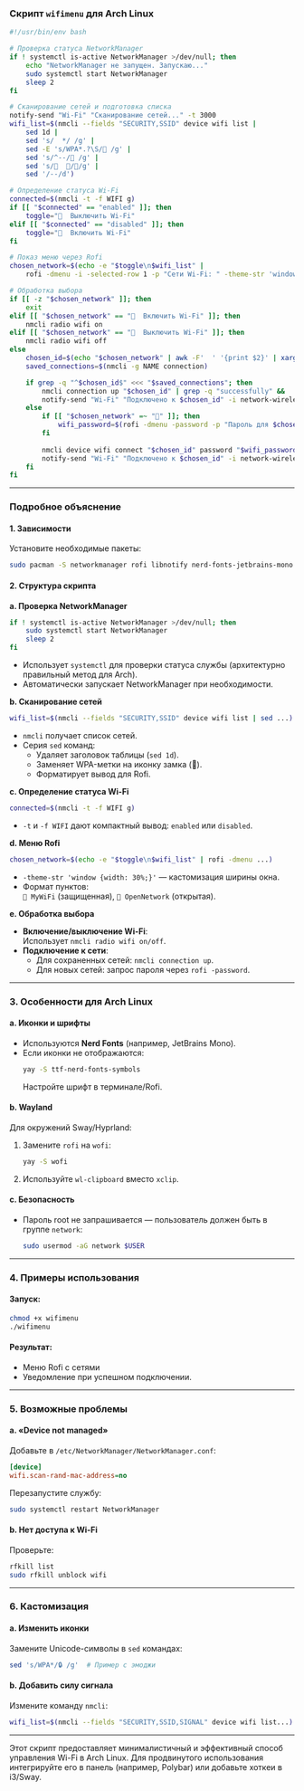### Скрипт `wifimenu` для Arch Linux

```bash
#!/usr/bin/env bash

# Проверка статуса NetworkManager
if ! systemctl is-active NetworkManager >/dev/null; then
    echo "NetworkManager не запущен. Запускаю..."
    sudo systemctl start NetworkManager
    sleep 2
fi

# Сканирование сетей и подготовка списка
notify-send "Wi-Fi" "Сканирование сетей..." -t 3000
wifi_list=$(nmcli --fields "SECURITY,SSID" device wifi list | 
    sed 1d | 
    sed 's/  */ /g' | 
    sed -E 's/WPA*.?\S/ /g' | 
    sed 's/^--/ /g' | 
    sed 's/  //g' | 
    sed '/--/d')

# Определение статуса Wi-Fi
connected=$(nmcli -t -f WIFI g)
if [[ "$connected" == "enabled" ]]; then
    toggle="󱛅  Выключить Wi-Fi"
elif [[ "$connected" == "disabled" ]]; then
    toggle="󱚽  Включить Wi-Fi"
fi

# Показ меню через Rofi
chosen_network=$(echo -e "$toggle\n$wifi_list" | 
    rofi -dmenu -i -selected-row 1 -p "Сети Wi-Fi: " -theme-str 'window {width: 30%;}')

# Обработка выбора
if [[ -z "$chosen_network" ]]; then
    exit
elif [[ "$chosen_network" == "󱚽  Включить Wi-Fi" ]]; then
    nmcli radio wifi on
elif [[ "$chosen_network" == "󱛅  Выключить Wi-Fi" ]]; then
    nmcli radio wifi off
else
    chosen_id=$(echo "$chosen_network" | awk -F'  ' '{print $2}' | xargs)
    saved_connections=$(nmcli -g NAME connection)

    if grep -q "^$chosen_id$" <<< "$saved_connections"; then
        nmcli connection up "$chosen_id" | grep -q "successfully" && 
        notify-send "Wi-Fi" "Подключено к $chosen_id" -i network-wireless
    else
        if [[ "$chosen_network" =~ "" ]]; then
            wifi_password=$(rofi -dmenu -password -p "Пароль для $chosen_id: " -theme-str 'entry {placeholder: "";}')
        fi
        
        nmcli device wifi connect "$chosen_id" password "$wifi_password" | grep -q "successfully" && 
        notify-send "Wi-Fi" "Подключено к $chosen_id" -i network-wireless
    fi
fi
```

---

### Подробное объяснение

#### 1. **Зависимости**
Установите необходимые пакеты:
```bash
sudo pacman -S networkmanager rofi libnotify nerd-fonts-jetbrains-mono
```

#### 2. **Структура скрипта**
**a. Проверка NetworkManager**
```bash
if ! systemctl is-active NetworkManager >/dev/null; then
    sudo systemctl start NetworkManager
    sleep 2
fi
```
- Использует `systemctl` для проверки статуса службы (архитектурно правильный метод для Arch).
- Автоматически запускает NetworkManager при необходимости.

**b. Сканирование сетей**
```bash
wifi_list=$(nmcli --fields "SECURITY,SSID" device wifi list | sed ...)
```
- `nmcli` получает список сетей.
- Серия `sed` команд:
  - Удаляет заголовок таблицы (`sed 1d`).
  - Заменяет WPA-метки на иконку замка ().
  - Форматирует вывод для Rofi.

**c. Определение статуса Wi-Fi**
```bash
connected=$(nmcli -t -f WIFI g)
```
- `-t` и `-f WIFI` дают компактный вывод: `enabled` или `disabled`.

**d. Меню Rofi**
```bash
chosen_network=$(echo -e "$toggle\n$wifi_list" | rofi -dmenu ...)
```
- `-theme-str 'window {width: 30%;}'` — кастомизация ширины окна.
- Формат пунктов:  
  ` MyWiFi` (защищенная), ` OpenNetwork` (открытая).

**e. Обработка выбора**
- **Включение/выключение Wi-Fi**:  
  Использует `nmcli radio wifi on/off`.
- **Подключение к сети**:
  - Для сохраненных сетей: `nmcli connection up`.
  - Для новых сетей: запрос пароля через `rofi -password`.

---

### 3. **Особенности для Arch Linux**
#### a. **Иконки и шрифты**
- Используются **Nerd Fonts** (например, JetBrains Mono).
- Если иконки не отображаются:
  ```bash
  yay -S ttf-nerd-fonts-symbols
  ```
  Настройте шрифт в терминале/Rofi.

#### b. **Wayland**
Для окружений Sway/Hyprland:
1. Замените `rofi` на `wofi`:
   ```bash
   yay -S wofi
   ```
2. Используйте `wl-clipboard` вместо `xclip`.

#### c. **Безопасность**
- Пароль root не запрашивается — пользователь должен быть в группе `network`:
  ```bash
  sudo usermod -aG network $USER
  ```

---

### 4. **Примеры использования**
#### Запуск:
```bash
chmod +x wifimenu
./wifimenu
```

#### Результат:
- Меню Rofi с сетями
- Уведомление при успешном подключении.

---

### 5. **Возможные проблемы**
#### a. «Device not managed»
Добавьте в `/etc/NetworkManager/NetworkManager.conf`:
```ini
[device]
wifi.scan-rand-mac-address=no
```
Перезапустите службу:
```bash
sudo systemctl restart NetworkManager
```

#### b. Нет доступа к Wi-Fi
Проверьте:
```bash
rfkill list
sudo rfkill unblock wifi
```

---

### 6. **Кастомизация**
#### a. Изменить иконки
Замените Unicode-символы в `sed` командах:
```bash
sed 's/WPA*/🔒 /g'  # Пример с эмоджи
```

#### b. Добавить силу сигнала
Измените команду `nmcli`:
```bash
wifi_list=$(nmcli --fields "SECURITY,SSID,SIGNAL" device wifi list...)
```

---

Этот скрипт предоставляет минималистичный и эффективный способ управления Wi-Fi в Arch Linux. Для продвинутого использования интегрируйте его в панель (например, Polybar) или добавьте хоткеи в i3/Sway.